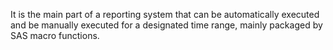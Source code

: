 It is the main part of a reporting system that can be automatically executed
and be manually executed for a designated time range, 
mainly packaged by SAS macro functions.